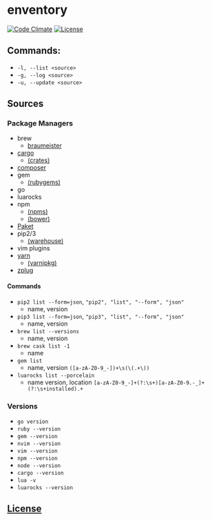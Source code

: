 # enventory
[![Code Climate](https://img.shields.io/codeclimate/issues/github/me-and/mdf.svg)](https://github.com/dunstontc/enventory/issues)
[![License](https://img.shields.io/github/license/dunstontc/enventory.svg)](https://github.com/dunstontc/enventory/blob/master/LICENSE)

## Commands: ##
  - `-l, --list <source>`
  - `-g, --log <source>`
  - `-u, --update <source>`

## Sources ##

### Package Managers ###
  - brew
    - [braumeister](http://braumeister.org/)
  - [cargo](https://github.com/rust-lang/cargo)
    - [(crates)](https://crates.io/)
  - [composer](https://github.com/composer/composer)
  - gem
    - [(rubygems)](https://rubygems.org/)
  - go
  - luarocks
  - npm
    - [(npms)](https://npms.io/)
    - [(bower)](https://bower.io/search/)
  - [Paket](https://github.com/fsprojects/Paket)
  - pip2/3
    - [(warehouse)](https://pypi.org/)
  - vim plugins
  - [yarn](https://github.com/yarnpkg/yarn)
    - [(yarnipkg)](https://yarnpkg.com/en/)
  - [zplug](https://github.com/zplug/zplug)

#### Commands ####
  - `pip2 list --form=json`, `"pip2", "list", "--form", "json"`
    - name, version
  - `pip3 list --form=json`, `"pip3", "list", "--form", "json"`
    - name, version
  - `brew list --versions`
    - name, version
  - `brew cask list -1`
    - name
  - `gem list`
    - name, version `([a-zA-Z0-9_-])+\s(\(.+\))`
  - `luarocks list --porcelain`
    - name version, location `[a-zA-Z0-9_-]+(?:\s+)[a-zA-Z0-9.-_]+(?:\s+installed).+`

### Versions ###
  - `go version`
  - `ruby --version`
  - `gem --version`
  - `nvim --version`
  - `vim --version`
  - `npm --version`
  - `node --version`
  - `cargo --version`
  - `lua -v`
  - `luarocks --version`


## [License](https://github.com/dunstontc/enventory/blob/master/LICENSE)
